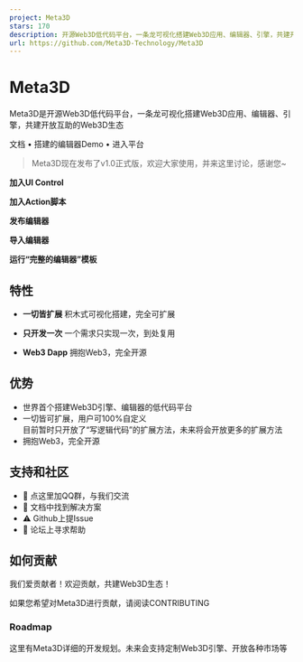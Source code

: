 ```yaml
---
project: Meta3D
stars: 170
description: 开源Web3D低代码平台，一条龙可视化搭建Web3D应用、编辑器、引擎，共建开放互助的Web3D生态
url: https://github.com/Meta3D-Technology/Meta3D
---
```


Meta3D
======

Meta3D是开源Web3D低代码平台，一条龙可视化搭建Web3D应用、编辑器、引擎，共建开放互助的Web3D生态

文档 • 搭建的编辑器Demo • 进入平台

> Meta3D现在发布了v1.0正式版，欢迎大家使用，并来这里讨论，感谢您~

**加入UI Control**

**加入Action脚本**

**发布编辑器**

**导入编辑器**

**运行“完整的编辑器”模板**

特性
--

-   **一切皆扩展** 积木式可视化搭建，完全可扩展
    
-   **只开发一次** 一个需求只实现一次，到处复用
    
-   **Web3 Dapp** 拥抱Web3，完全开源
    

优势
--

-   世界首个搭建Web3D引擎、编辑器的低代码平台
-   一切皆可扩展，用户可100%自定义  
    目前暂时只开放了“写逻辑代码”的扩展方法，未来将会开放更多的扩展方法
-   拥抱Web3，完全开源

支持和社区
-----

-   💬 点这里加QQ群，与我们交流
-   📄 文档中找到解决方案
-   ⚠️ Github上提Issue
-   👾 论坛上寻求帮助

如何贡献
----

我们爱贡献者！欢迎贡献，共建Web3D生态！

如果您希望对Meta3D进行贡献，请阅读CONTRIBUTING

### Roadmap

这里有Meta3D详细的开发规划。未来会支持定制Web3D引擎、开放各种市场等
